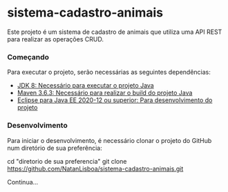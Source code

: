 # sistema-cadastro-animais
Este projeto é um sistema de cadastro de animais que utiliza uma API REST para realizar as operações CRUD.

### Começando
Para executar o projeto, serão necessárias as seguintes dependências:
* [JDK 8: Necessário para executar o projeto Java](https://www.oracle.com/br/java/technologies/javase/javase-jdk8-downloads.html)
* [Maven 3.6.3: Necessário para realizar o build do projeto Java](https://spring.io/projects/spring-boot)
* [Eclipse para Java EE 2020-12 ou superior: Para desenvolvimento do projeto](https://www.eclipse.org/downloads/packages/)

### Desenvolvimento
Para iniciar o desenvolvimento, é necessário clonar o projeto do GitHub num diretório de sua preferência:

cd "diretorio de sua preferencia"
git clone https://github.com/NatanLisboa/sistema-cadastro-animais.git

Continua...
